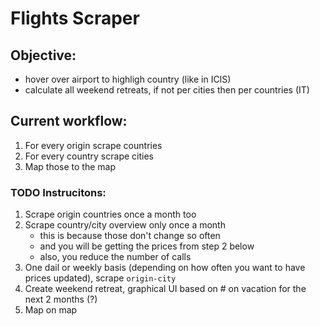 # Flights Scraper

## Objective:
- hover over airport to highligh country (like in ICIS)
- calculate all weekend retreats, if not per cities then per countries (IT)


## Current workflow:
1. For every origin scrape countries
2. For every country scrape cities
3. Map those to the map

### TODO Instrucitons:
1. Scrape origin countries once a month too
2. Scrape country/city overview only once a month
   - this is because those don't change so often
   - and you will be getting the prices from step 2 below
   - also, you reduce the number of calls
3. One dail or weekly basis (depending on how often you want to have prices updated), scrape `origin-city`
4. Create weekend retreat, graphical UI based on # on vacation for the next 2 months (?)
4. Map on map